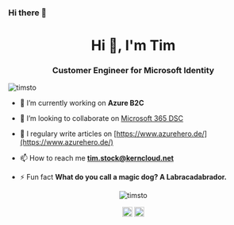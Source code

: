 ### Hi there 👋

<!--
**Timsto/Timsto** is a ✨ _special_ ✨ repository because its `README.md` (this file) appears on your GitHub profile.

Here are some ideas to get you started:

- 🔭 I’m currently working on ...
- 🌱 I’m currently learning ...
- 👯 I’m looking to collaborate on ...
- 🤔 I’m looking for help with ...
- 💬 Ask me about ...
- 📫 How to reach me: ...
- 😄 Pronouns: ...
- ⚡ Fun fact: ...
-->


<h1 align="center">Hi 👋, I'm Tim</h1>
<h3 align="center">Customer Engineer for Microsoft Identity</h3>
<p align="left"> <img src="https://komarev.com/ghpvc/?username=timsto" alt="timsto" /> </p>

- 🔭 I’m currently working on **Azure B2C**

- 👯 I’m looking to collaborate on [Microsoft 365 DSC](https://github.com/microsoft/Microsoft365DSC)

- 📝 I regulary write articles on [https://www.azurehero.de/](https://www.azurehero.de/)

- 📫 How to reach me **tim.stock@kerncloud.net**

- ⚡ Fun fact **What do you call a magic dog? A Labracadabrador.**

<p align="center"> <img src="https://github-readme-stats.vercel.app/api?username=timsto&show_icons=true" alt="timsto" /> </p>

<p align="center">
<a href="https://twitter.com/ti_stock" target="blank"><img align="center" src="https://cdn.jsdelivr.net/npm/simple-icons@3.0.1/icons/twitter.svg" alt="ti_stock" height="20" width="20" /></a>
<a href="https://linkedin.com/in/tim-stock" target="blank"><img align="center" src="https://cdn.jsdelivr.net/npm/simple-icons@3.0.1/icons/linkedin.svg" alt="tim-stock" height="20" width="20" /></a>
</p>
